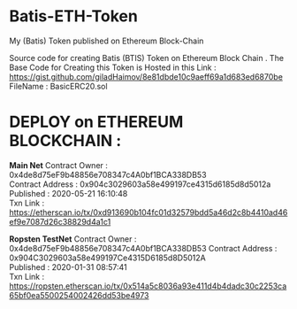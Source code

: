 # Batis-ETH-Token
My (Batis) Token published on Ethereum Block-Chain 

Source code for creating Batis (BTIS) Token on Ethereum Block Chain .
The Base Code for Creating this Token is Hosted in this Link :
https://gist.github.com/giladHaimov/8e81dbde10c9aeff69a1d683ed6870be   
FileName : BasicERC20.sol

# DEPLOY on ETHEREUM BLOCKCHAIN :
 
**Main Net**
   Contract Owner : 0x4de8d75eF9b48856e708347c4A0bf1BCA338DB53   
   Contract Address : 0x904c3029603a58e499197ce4315d6185d8d5012a    
   Published : 2020-05-21  16:10:48    
   Txn Link : https://etherscan.io/tx/0xd913690b104fc01d32579bdd5a46d2c8b4410ad46ef9e7087d26c38829d4a1c1   
   
**Ropsten TestNet**
   Contract Owner : 0x4de8d75eF9b48856e708347c4A0bf1BCA338DB53
   Contract Address : 0x904C3029603a58e499197Ce4315D6185d8D5012A     
   Published : 2020-01-31  08:57:41     
   Txn Link : https://ropsten.etherscan.io/tx/0x514a5c8036a93e411d4b4dadc30c2253ca65bf0ea5500254002426dd53be4973    
      
     
    
   
   
